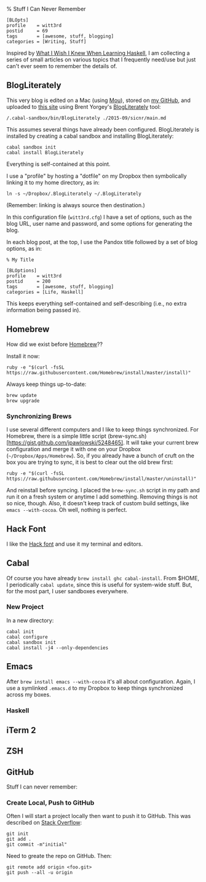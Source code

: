 % Stuff I Can Never Remember

    [BLOpts]
    profile    = witt3rd
    postid     = 69
    tags       = [awesome, stuff, blogging]
    categories = [Writing, Stuff]
    
Inspired by [What I Wish I Knew When Learning Haskell](http://dev.stephendiehl.com/hask/), I am collecting a series of small articles on various topics that I frequently need/use but just can't ever seem to remember the details of.

## BlogLiterately
This very blog is edited on a Mac (using [Mou](http://25.io/mou/)), stored on [my GitHub](https://github.com/witt3rd/blog), and uploaded to [this site](witt3rd.com) using Brent Yorgey's [BlogLiterately](https://byorgey.wordpress.com/blogliterately/) tool:

    /.cabal-sandbox/bin/BlogLiterately ./2015-09/sicnr/main.md

This assumes several things have already been configured.  BlogLiterately is installed by creating a cabal sandbox and installing BlogLiterately:

    cabal sandbox init
    cabal install BlogLiterately

Everything is self-contained at this point.

I use a "profile" by hosting a "dotfile" on my Dropbox then symbolically linking it to my home directory, as in:

    ln -s ~/Dropbox/.BlogLiterately ~/.BlogLiterately

(Remember: linking is always source then destination.)

In this configuration file (`witt3rd.cfg`) I have a set of options, such as the blog URL, user name and password, and some options for generating the blog.

In each blog post, at the top, I use the Pandox title followed by a set of blog options, as in:

    % My Title
    
    [BLOptions]
    profile    = witt3rd
    postid     = 200
    tags       = [awesome, stuff, blogging]
    categories = [Life, Haskell]
    
This keeps everything self-contained and self-describing (i.e., no extra information being passed in).

## Homebrew
How did we exist before [Homebrew](http://brew.sh)??

Install it now:

    ruby -e "$(curl -fsSL https://raw.githubusercontent.com/Homebrew/install/master/install)"

Always keep things up-to-date:

    brew update
    brew upgrade
    
### Synchronizing Brews
I use several different computers and I like to keep things synchronized.  For Homebrew, there is a simple little script (brew-sync.sh)[https://gist.github.com/jpawlowski/5248465].  It will take your current brew configuration and merge it with one on your Dropbox (`~/Dropbox/Apps/Homebrew`).  So, if you already have a bunch of cruft on the box you are trying to sync, it is best to clear out the old brew first:

    ruby -e "$(curl -fsSL https://raw.githubusercontent.com/Homebrew/install/master/uninstall)"
    
And reinstall before syncing.  I placed the `brew-sync.sh` script in my path and run it on a fresh system or anytime I add something.  Removing things is not so nice, though.  Also, it doesn't keep track of custom build settings, like `emacs --with-cocoa`.  Oh well, nothing is perfect.

## Hack Font
I like the [Hack font](https://github.com/chrissimpkins/Hack) and use it my terminal and editors.

## Cabal
Of course you have already `brew install ghc cabal-install`.  From $HOME, I periodically `cabal update`, since this is useful for system-wide stuff.  But, for the most part, I user sandboxes everywhere.

### New Project
In a new directory:

    cabal init
    cabal configure
    cabal sandbox init
    cabal install -j4 --only-dependencies

## Emacs
After `brew install emacs --with-cocoa` it's all about configuration.  Again, I use a symlinked `.emacs.d` to my Dropbox to keep things synchronized across my boxes.

### Haskell

## iTerm 2

## ZSH

## GitHub
Stuff I can never remember:

### Create Local, Push to GitHub
Often I will start a project locally then want to push it to GitHub.  This was described on [Stack Overflow](http://stackoverflow.com/questions/11276364/after-creating-a-local-git-repo-how-do-i-push-it-on-github):

    git init
    git add .
    git commit -m"initial"
    
Need to greate the repo on GitHub. Then:

    git remote add origin <foo.git>
    git push --all -u origin